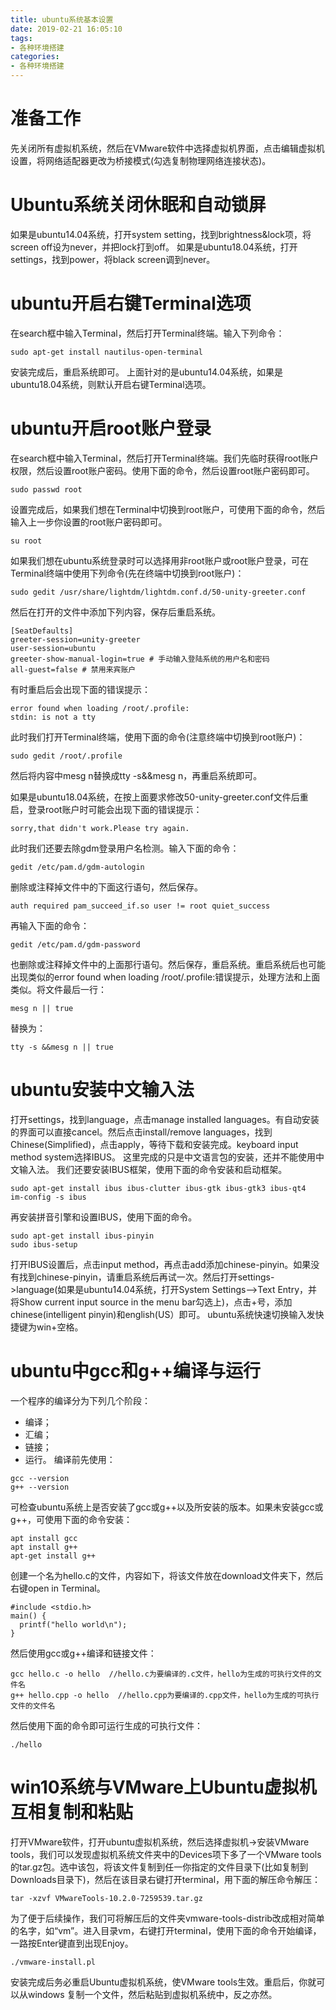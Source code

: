 ```yaml
---
title: ubuntu系统基本设置
date: 2019-02-21 16:05:10
tags:
- 各种环境搭建
categories:
- 各种环境搭建
---
```


# 准备工作
先关闭所有虚拟机系统，然后在VMware软件中选择虚拟机界面，点击编辑虚拟机设置，将网络适配器更改为桥接模式(勾选复制物理网络连接状态)。
# Ubuntu系统关闭休眠和自动锁屏
如果是ubuntu14.04系统，打开system setting，找到brightness&lock项，将screen off设为never，并把lock打到off。
如果是ubuntu18.04系统，打开settings，找到power，将black screen调到never。
# ubuntu开启右键Terminal选项
在search框中输入Terminal，然后打开Terminal终端。输入下列命令：
```
sudo apt-get install nautilus-open-terminal
```
安装完成后，重启系统即可。
上面针对的是ubuntu14.04系统，如果是ubuntu18.04系统，则默认开启右键Terminal选项。
# ubuntu开启root账户登录
在search框中输入Terminal，然后打开Terminal终端。我们先临时获得root账户权限，然后设置root账户密码。使用下面的命令，然后设置root账户密码即可。
```
sudo passwd root 
```
设置完成后，如果我们想在Terminal中切换到root账户，可使用下面的命令，然后输入上一步你设置的root账户密码即可。
```
su root
```
如果我们想在ubuntu系统登录时可以选择用非root账户或root账户登录，可在Terminal终端中使用下列命令(先在终端中切换到root账户)：
```
sudo gedit /usr/share/lightdm/lightdm.conf.d/50-unity-greeter.conf
```
然后在打开的文件中添加下列内容，保存后重启系统。
```
[SeatDefaults]
greeter-session=unity-greeter
user-session=ubuntu
greeter-show-manual-login=true # 手动输入登陆系统的用户名和密码
all-guest=false # 禁用来宾账户
```
有时重启后会出现下面的错误提示：
```
error found when loading /root/.profile:
stdin: is not a tty
```
此时我们打开Terminal终端，使用下面的命令(注意终端中切换到root账户)：
```
sudo gedit /root/.profile
```
然后将内容中mesg n替换成tty -s&&mesg n，再重启系统即可。

如果是ubuntu18.04系统，在按上面要求修改50-unity-greeter.conf文件后重启，登录root账户时可能会出现下面的错误提示：
```
sorry,that didn't work.Please try again.
```
此时我们还要去除gdm登录用户名检测。输入下面的命令：
```
gedit /etc/pam.d/gdm-autologin
```
删除或注释掉文件中的下面这行语句，然后保存。
```
auth required pam_succeed_if.so user != root quiet_success
```
再输入下面的命令：
```
gedit /etc/pam.d/gdm-password
```
也删除或注释掉文件中的上面那行语句。然后保存，重启系统。重启系统后也可能出现类似的error found when loading /root/.profile:错误提示，处理方法和上面类似。将文件最后一行：
```
mesg n || true
```
替换为：
```
tty -s &&mesg n || true
```
# ubuntu安装中文输入法
打开settings，找到language，点击manage installed languages。有自动安装的界面可以直接cancel。然后点击install/remove languages，找到Chinese(Simplified)，点击apply，等待下载和安装完成。keyboard input method system选择IBUS。 这里完成的只是中文语言包的安装，还并不能使用中文输入法。
我们还要安装IBUS框架，使用下面的命令安装和启动框架。
```
sudo apt-get install ibus ibus-clutter ibus-gtk ibus-gtk3 ibus-qt4
im-config -s ibus
```
再安装拼音引擎和设置IBUS，使用下面的命令。
```
sudo apt-get install ibus-pinyin
sudo ibus-setup
```
打开IBUS设置后，点击input method，再点击add添加chinese-pinyin。如果没有找到chinese-pinyin，请重启系统后再试一次。然后打开settings->language(如果是ubuntu14.04系统，打开System Settings–>Text Entry，并将Show current input source in the menu bar勾选上)，点击+号，添加chinese(intelligent pinyin)和english(US）即可。
ubuntu系统快速切换输入发快捷键为win+空格。
# ubuntu中gcc和g++编译与运行
一个程序的编译分为下列几个阶段：
* 编译；
* 汇编；
* 链接；
* 运行。
  编译前先使用：
```
gcc --version
g++ --version
```
可检查ubuntu系统上是否安装了gcc或g++以及所安装的版本。如果未安装gcc或g++，可使用下面的命令安装：
```
apt install gcc
apt install g++
apt-get install g++
```
创建一个名为hello.c的文件，内容如下，将该文件放在download文件夹下，然后右键open in Terminal。
```
#include <stdio.h>
main() {
  printf("hello world\n");
}
```
然后使用gcc或g++编译和链接文件：
```
gcc hello.c -o hello  //hello.c为要编译的.c文件，hello为生成的可执行文件的文件名
g++ hello.cpp -o hello  //hello.cpp为要编译的.cpp文件，hello为生成的可执行文件的文件名
```
然后使用下面的命令即可运行生成的可执行文件：
```
./hello
```
# win10系统与VMware上Ubuntu虚拟机互相复制和粘贴
打开VMware软件，打开ubuntu虚拟机系统，然后选择虚拟机->安装VMware tools，我们可以发现虚拟机系统文件夹中的Devices项下多了一个VMware tools的tar.gz包。选中该包，将该文件复制到任一你指定的文件目录下(比如复制到Downloads目录下)，然后在该目录右键打开terminal，用下面的解压命令解压：
```
tar -xzvf VMwareTools-10.2.0-7259539.tar.gz
```
为了便于后续操作，我们可将解压后的文件夹vmware-tools-distrib改成相对简单的名字，如“vm”。进入目录vm，右键打开terminal，使用下面的命令开始编译，一路按Enter键直到出现Enjoy。
```
./vmware-install.pl 
```
安装完成后务必重启Ubuntu虚拟机系统，使VMware tools生效。重启后，你就可以从windows 复制一个文件，然后粘贴到虚拟机系统中，反之亦然。
